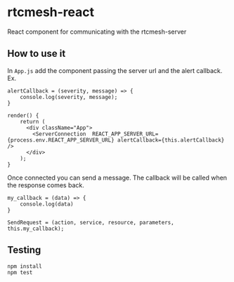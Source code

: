 # rtcmesh-react
React component for communicating with the rtcmesh-server

## How to use it

In `App.js` add the component passing the server url and the alert callback.  Ex.

```
alertCallback = (severity, message) => {
	console.log(severity, message);
}

render() {
	return (
	  <div className="App">
		<ServerConnection  REACT_APP_SERVER_URL={process.env.REACT_APP_SERVER_URL} alertCallback={this.alertCallback} />
	  </div>
	);
}

```
Once connected you can send a message. The callback will be called when the response comes back.

```
my_callback = (data) => {
	console.log(data)
}

SendRequest = (action, service, resource, parameters, this.my_callback);
```

## Testing

```
npm install
npm test
```
